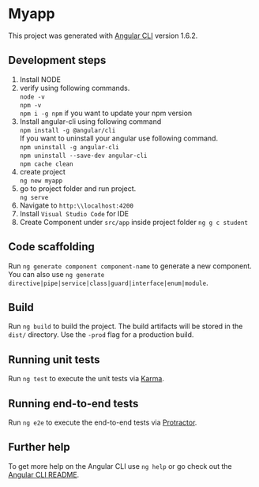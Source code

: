 # Myapp

This project was generated with [Angular CLI](https://github.com/angular/angular-cli) version 1.6.2.

## Development steps

1. Install NODE
2. verify using following commands.</br>
`node -v`</br>
`npm -v`</br>
`npm i -g npm` if you want to update your npm version
3. Install angular-cli using following command </br>
`npm install -g @angular/cli`</br>
If you want to uninstall your angular use following command.</br>
`npm uninstall -g angular-cli`</br>
`npm uninstall --save-dev angular-cli`</br>
`npm cache clean`
4. create project </br>
`ng new myapp`
5. go to project folder and run project.</br>
`ng serve`
6. Navigate to `http:\\localhost:4200`
7. Install `Visual Studio Code` for IDE
8. Create Component under `src/app` inside project folder
 `ng g c student`


## Code scaffolding

Run `ng generate component component-name` to generate a new component. You can also use `ng generate directive|pipe|service|class|guard|interface|enum|module`.

## Build

Run `ng build` to build the project. The build artifacts will be stored in the `dist/` directory. Use the `-prod` flag for a production build.

## Running unit tests

Run `ng test` to execute the unit tests via [Karma](https://karma-runner.github.io).

## Running end-to-end tests

Run `ng e2e` to execute the end-to-end tests via [Protractor](http://www.protractortest.org/).

## Further help

To get more help on the Angular CLI use `ng help` or go check out the [Angular CLI README](https://github.com/angular/angular-cli/blob/master/README.md).
